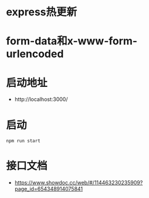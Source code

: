 # express热更新
# form-data和x-www-form-urlencoded

# 启动地址
-  http://localhost:3000/

# 启动
```
npm run start
```
# 接口文档
- https://www.showdoc.cc/web/#/114463230235909?page_id=654348914075841
